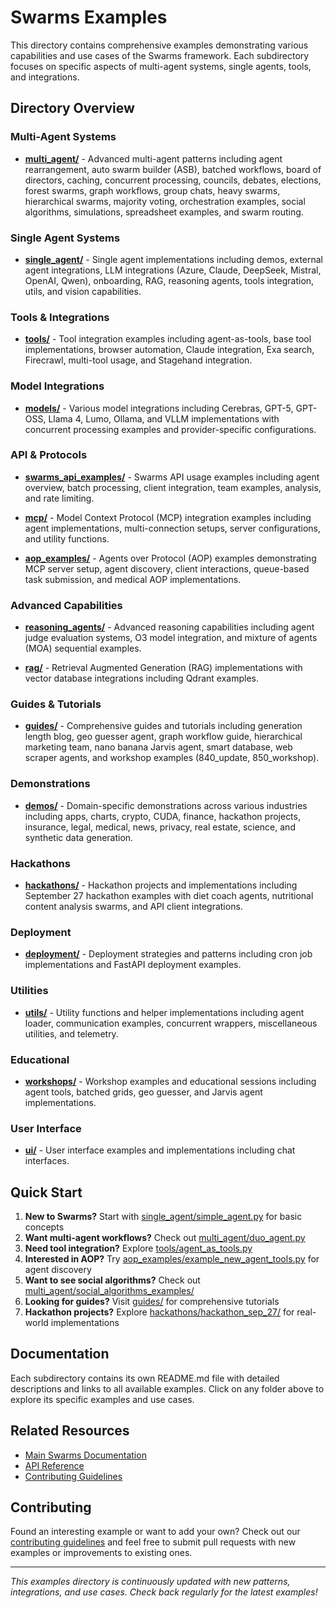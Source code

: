# Swarms Examples

This directory contains comprehensive examples demonstrating various capabilities and use cases of the Swarms framework. Each subdirectory focuses on specific aspects of multi-agent systems, single agents, tools, and integrations.

## Directory Overview

### Multi-Agent Systems

- **[multi_agent/](multi_agent/)** - Advanced multi-agent patterns including agent rearrangement, auto swarm builder (ASB), batched workflows, board of directors, caching, concurrent processing, councils, debates, elections, forest swarms, graph workflows, group chats, heavy swarms, hierarchical swarms, majority voting, orchestration examples, social algorithms, simulations, spreadsheet examples, and swarm routing.

### Single Agent Systems

- **[single_agent/](single_agent/)** - Single agent implementations including demos, external agent integrations, LLM integrations (Azure, Claude, DeepSeek, Mistral, OpenAI, Qwen), onboarding, RAG, reasoning agents, tools integration, utils, and vision capabilities.

### Tools & Integrations

- **[tools/](tools/)** - Tool integration examples including agent-as-tools, base tool implementations, browser automation, Claude integration, Exa search, Firecrawl, multi-tool usage, and Stagehand integration.

### Model Integrations

- **[models/](models/)** - Various model integrations including Cerebras, GPT-5, GPT-OSS, Llama 4, Lumo, Ollama, and VLLM implementations with concurrent processing examples and provider-specific configurations.

### API & Protocols

- **[swarms_api_examples/](swarms_api_examples/)** - Swarms API usage examples including agent overview, batch processing, client integration, team examples, analysis, and rate limiting.

- **[mcp/](mcp/)** - Model Context Protocol (MCP) integration examples including agent implementations, multi-connection setups, server configurations, and utility functions.

- **[aop_examples/](aop_examples/)** - Agents over Protocol (AOP) examples demonstrating MCP server setup, agent discovery, client interactions, queue-based task submission, and medical AOP implementations.

### Advanced Capabilities

- **[reasoning_agents/](reasoning_agents/)** - Advanced reasoning capabilities including agent judge evaluation systems, O3 model integration, and mixture of agents (MOA) sequential examples.

- **[rag/](rag/)** - Retrieval Augmented Generation (RAG) implementations with vector database integrations including Qdrant examples.

### Guides & Tutorials

- **[guides/](guides/)** - Comprehensive guides and tutorials including generation length blog, geo guesser agent, graph workflow guide, hierarchical marketing team, nano banana Jarvis agent, smart database, web scraper agents, and workshop examples (840_update, 850_workshop).

### Demonstrations

- **[demos/](demos/)** - Domain-specific demonstrations across various industries including apps, charts, crypto, CUDA, finance, hackathon projects, insurance, legal, medical, news, privacy, real estate, science, and synthetic data generation.

### Hackathons

- **[hackathons/](hackathons/)** - Hackathon projects and implementations including September 27 hackathon examples with diet coach agents, nutritional content analysis swarms, and API client integrations.

### Deployment

- **[deployment/](deployment/)** - Deployment strategies and patterns including cron job implementations and FastAPI deployment examples.

### Utilities

- **[utils/](utils/)** - Utility functions and helper implementations including agent loader, communication examples, concurrent wrappers, miscellaneous utilities, and telemetry.

### Educational

- **[workshops/](workshops/)** - Workshop examples and educational sessions including agent tools, batched grids, geo guesser, and Jarvis agent implementations.

### User Interface

- **[ui/](ui/)** - User interface examples and implementations including chat interfaces.

## Quick Start

1. **New to Swarms?** Start with [single_agent/simple_agent.py](single_agent/simple_agent.py) for basic concepts
2. **Want multi-agent workflows?** Check out [multi_agent/duo_agent.py](multi_agent/duo_agent.py)
3. **Need tool integration?** Explore [tools/agent_as_tools.py](tools/agent_as_tools.py)
4. **Interested in AOP?** Try [aop_examples/example_new_agent_tools.py](aop_examples/example_new_agent_tools.py) for agent discovery
5. **Want to see social algorithms?** Check out [multi_agent/social_algorithms_examples/](multi_agent/social_algorithms_examples/)
6. **Looking for guides?** Visit [guides/](guides/) for comprehensive tutorials
7. **Hackathon projects?** Explore [hackathons/hackathon_sep_27/](hackathons/hackathon_sep_27/) for real-world implementations

## Documentation

Each subdirectory contains its own README.md file with detailed descriptions and links to all available examples. Click on any folder above to explore its specific examples and use cases.

## Related Resources

- [Main Swarms Documentation](../docs/)
- [API Reference](../swarms/)
- [Contributing Guidelines](../CONTRIBUTING.md)

## Contributing

Found an interesting example or want to add your own? Check out our [contributing guidelines](../CONTRIBUTING.md) and feel free to submit pull requests with new examples or improvements to existing ones.

---

*This examples directory is continuously updated with new patterns, integrations, and use cases. Check back regularly for the latest examples!*
